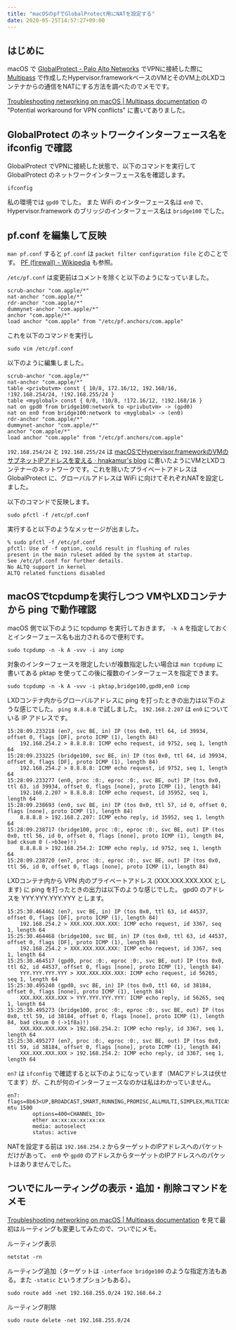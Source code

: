 ```yaml
---
title: "macOSのpfでGlobalProtect用にNATを設定する"
date: 2020-05-25T14:57:27+09:00
---
```


## はじめに

macOS で [GlobalProtect - Palo Alto Networks](https://www.paloaltonetworks.jp/products/secure-the-network/subscriptions/globalprotect) でVPNに接続した際に [Multipass](https://multipass.run/) で作成したHypervisor.frameworkベースのVMとそのVM上のLXDコンテナからの通信をNATにする方法を調べたのでメモです。

[Troubleshooting networking on macOS | Multipass documentation](https://multipass.run/docs/troubleshooting-networking-on-macos) の "Potential workaround for VPN conflicts" に書いてありました。

## GlobalProtect のネットワークインターフェース名を ifconfig で確認

GlobalProtect でVPNに接続した状態で、以下のコマンドを実行して GlobalProtect のネットワークインターフェース名を確認します。

```console
ifconfig
```

私の環境では `gpd0` でした。
また WiFi のインターフェース名は `en0` で、 Hypervisor.framework のブリッジのインターフェース名は `bridge100` でした。

## pf.conf を編集して反映

`man pf.conf` すると `pf.conf` は `packet filter configuration file` とのことです。 [PF (firewall) - Wikipedia](https://en.wikipedia.org/wiki/PF_\(firewall%29) も参照。 

`/etc/pf.conf` は変更前はコメントを除くと以下のようになっていました。

```text
scrub-anchor "com.apple/*"
nat-anchor "com.apple/*"
rdr-anchor "com.apple/*"
dummynet-anchor "com.apple/*"
anchor "com.apple/*"
load anchor "com.apple" from "/etc/pf.anchors/com.apple"
```

これを以下のコマンドを実行し

```console
sudo vim /etc/pf.conf
```

以下のように編集しました。

```text
scrub-anchor "com.apple/*"
nat-anchor "com.apple/*"
table <privbutvm> const { 10/8, 172.16/12, 192.168/16, !192.168.254/24, !192.168.255/24 }
table <myglobal> const { 0/0, !10/8, !172.16/12, !192.168/16 }
nat on gpd0 from bridge100:network to <privbutvm> -> (gpd0)
nat on en0 from bridge100:network to <myglobal> -> (en0)
rdr-anchor "com.apple/*"
dummynet-anchor "com.apple/*"
anchor "com.apple/*"
load anchor "com.apple" from "/etc/pf.anchors/com.apple"
```
`192.168.254/24` と `192.168.255/24` は [macOSでHypervisor.frameworkのVMのサブネットIPアドレスを変える · hnakamur's blog](/blog/2020/05/25/change-macos-hypervisor.framework-vm-subnet-ip-address/) に書いたようにVMとLXDコンテナーのネットワークです。これを除いたプライベートアドレスは GlobalProtect に、グローバルアドレスは WiFi に向けてそれぞれNATを設定しました。

以下のコマンドで反映します。

```console
sudo pfctl -f /etc/pf.conf
```

実行すると以下のようなメッセージが出ました。

```console
% sudo pfctl -f /etc/pf.conf
pfctl: Use of -f option, could result in flushing of rules
present in the main ruleset added by the system at startup.
See /etc/pf.conf for further details.
No ALTQ support in kernel
ALTQ related functions disabled
```

## macOSでtcpdumpを実行しつつ VMやLXDコンテナから ping で動作確認

macOS 側で以下のように tcpdump を実行しておきます。
`-k A` を指定しておくとインターフェース名も出力されるので便利です。

```console
sudo tcpdump -n -k A -vvv -i any icmp
```

対象のインターフェースを限定したいが複数指定したい場合は `man tcpdump` に書いてある pktap を使ってこの後に複数のインターフェースを指定できます。

```console
sudo tcpdump -n -k A -vvv -i pktap,bridge100,gpd0,en0 icmp
```

LXDコンテナ内からグローバルアドレスに ping を打ったときの出力は以下のような感じでした。
`ping 8.8.8.8` で試しました。 `192.168.2.207` は `en0` についている IP アドレスです。

```
15:28:09.233218 (en7, svc BE, in) IP (tos 0x0, ttl 64, id 39934, offset 0, flags [DF], proto ICMP (1), length 84)
    192.168.254.2 > 8.8.8.8: ICMP echo request, id 9752, seq 1, length 64
15:28:09.233225 (bridge100, svc BE, in) IP (tos 0x0, ttl 64, id 39934, offset 0, flags [DF], proto ICMP (1), length 84)
    192.168.254.2 > 8.8.8.8: ICMP echo request, id 9752, seq 1, length 64
15:28:09.233277 (en0, proc :0:, eproc :0:, svc BE, out) IP (tos 0x0, ttl 63, id 39934, offset 0, flags [none], proto ICMP (1), length 84)
    192.168.2.207 > 8.8.8.8: ICMP echo request, id 35952, seq 1, length 64
15:28:09.238693 (en0, svc BE, in) IP (tos 0x0, ttl 57, id 0, offset 0, flags [none], proto ICMP (1), length 84)
    8.8.8.8 > 192.168.2.207: ICMP echo reply, id 35952, seq 1, length 64
15:28:09.238717 (bridge100, proc :0:, eproc :0:, svc BE, out) IP (tos 0x0, ttl 56, id 0, offset 0, flags [none], proto ICMP (1), length 84, bad cksum 0 (->b3ee)!)
    8.8.8.8 > 192.168.254.2: ICMP echo reply, id 9752, seq 1, length 64
15:28:09.238720 (en7, proc :0:, eproc :0:, svc BE, out) IP (tos 0x0, ttl 56, id 0, offset 0, flags [none], proto ICMP (1), length 84)
```

LXDコンテナ内から VPN 内のプライベートアドレス (XXX.XXX.XXX.XXX とします) に ping を打ったときの出力は以下のような感じでした。 gpd0 のアドレスを YYY.YYY.YYY.YYY とします。

```
15:25:30.464462 (en7, svc BE, in) IP (tos 0x0, ttl 63, id 44537, offset 0, flags [DF], proto ICMP (1), length 84)
    192.168.254.2 > XXX.XXX.XXX.XXX: ICMP echo request, id 3367, seq 1, length 64
15:25:30.464468 (bridge100, svc BE, in) IP (tos 0x0, ttl 63, id 44537, offset 0, flags [DF], proto ICMP (1), length 84)
    192.168.254.2 > XXX.XXX.XXX.XXX: ICMP echo request, id 3367, seq 1, length 64
15:25:30.464517 (gpd0, proc :0:, eproc :0:, svc BE, out) IP (tos 0x0, ttl 62, id 44537, offset 0, flags [none], proto ICMP (1), length 84)
    YYY.YYY.YYY.YYY > XXX.XXX.XXX.XXX: ICMP echo request, id 56265, seq 1, length 64
15:25:30.495240 (gpd0, svc BE, in) IP (tos 0x0, ttl 60, id 38184, offset 0, flags [none], proto ICMP (1), length 84)
    XXX.XXX.XXX.XXX > YYY.YYY.YYY.YYY: ICMP echo reply, id 56265, seq 1, length 64
15:25:30.495273 (bridge100, proc :0:, eproc :0:, svc BE, out) IP (tos 0x0, ttl 59, id 38184, offset 0, flags [none], proto ICMP (1), length 84, bad cksum 0 (->1f8a)!)
    XXX.XXX.XXX.XXX > 192.168.254.2: ICMP echo reply, id 3367, seq 1, length 64
15:25:30.495277 (en7, proc :0:, eproc :0:, svc BE, out) IP (tos 0x0, ttl 59, id 38184, offset 0, flags [none], proto ICMP (1), length 84)
    XXX.XXX.XXX.XXX > 192.168.254.2: ICMP echo reply, id 3367, seq 1, length 64
```

`en7` は `ifconfig` で確認すると以下のようになっています（MACアドレスは伏せてます）が、これが何のインターフェースなのかは私はわかっていません。

```
en7: flags=8b63<UP,BROADCAST,SMART,RUNNING,PROMISC,ALLMULTI,SIMPLEX,MULTICAST> mtu 1500
        options=400<CHANNEL_IO>
        ether xx:xx:xx:xx:xx:xx 
        media: autoselect
        status: active
```

NATを設定する前は `192.168.254.2` からターゲットのIPアドレスへのパケットだけがあって、 `en0` や `gpd0` のアドレスからターゲットのIPアドレスへのパケットはありませんでした。

## ついでにルーティングの表示・追加・削除コマンドをメモ

[Troubleshooting networking on macOS | Multipass documentation](https://multipass.run/docs/troubleshooting-networking-on-macos) を見て最初はルーティングも変更してみたので、ついでにメモ。

ルーティング表示

```console
netstat -rn
```

ルーティング追加（ターゲットは `-interface bridge100` のような指定方法もある。また `-static` というオプションもある）。

```console
sudo route add -net 192.168.255.0/24 192.168.64.2
```


ルーティング削除

```console
sudo route delete -net 192.168.255.0/24
```

